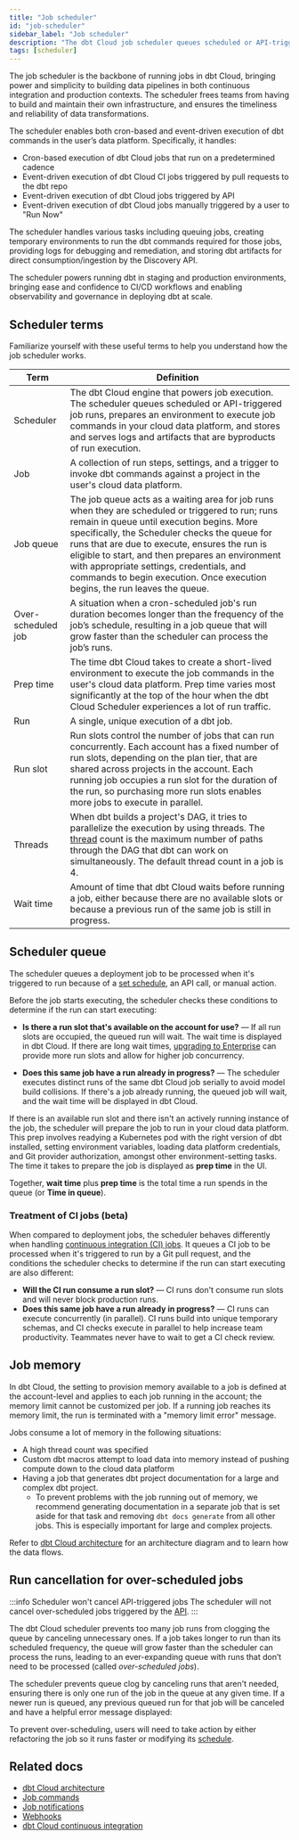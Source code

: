 ```yaml
---
title: "Job scheduler"
id: "job-scheduler"
sidebar_label: "Job scheduler"
description: "The dbt Cloud job scheduler queues scheduled or API-triggered runs, before preparing the job to enter cloud data platform. Build observability into transformation workflows with the in-app scheduling, logging, and alerting." 
tags: [scheduler]
---
```


The job scheduler is the backbone of running jobs in dbt Cloud, bringing power and simplicity to building data pipelines in both continuous integration and production contexts. The scheduler frees teams from having to build and maintain their own infrastructure, and ensures the timeliness and reliability of data transformations.

The scheduler enables both cron-based and event-driven execution of dbt commands in the user’s data platform. Specifically, it handles:

- Cron-based execution of dbt Cloud jobs that run on a predetermined cadence
- Event-driven execution of dbt Cloud CI jobs triggered by pull requests to the dbt repo
- Event-driven execution of dbt Cloud jobs triggered by API
- Event-driven execution of dbt Cloud jobs manually triggered by a user to "Run Now"

The scheduler handles various tasks including queuing jobs, creating temporary environments to run the dbt commands required for those jobs, providing logs for debugging and remediation, and storing dbt artifacts for direct consumption/ingestion by the Discovery API. 

The scheduler powers running dbt in staging and production environments, bringing ease and confidence to CI/CD workflows and enabling observability and governance in deploying dbt at scale. 

## Scheduler terms

Familiarize yourself with these useful terms to help you understand how the job scheduler works.

| Term | Definition |
| --- | --- |
| Scheduler | The dbt Cloud engine that powers job execution. The scheduler queues scheduled or API-triggered job runs, prepares an environment to execute job commands in your cloud data platform, and stores and serves logs and artifacts that are byproducts of run execution. |
| Job | A collection of run steps, settings, and a trigger to invoke dbt commands against a project in the user's cloud data platform. |
| Job queue | The job queue acts as a waiting area for job runs when they are scheduled or triggered to run; runs remain in queue until execution begins. More specifically, the Scheduler checks the queue for runs that are due to execute, ensures the run is eligible to start, and then prepares an environment with appropriate settings, credentials, and commands to begin execution. Once execution begins, the run leaves the queue. |
| Over-scheduled job | A situation when a cron-scheduled job's run duration becomes longer than the frequency of the job’s schedule, resulting in a job queue that will grow faster than the scheduler can process the job’s runs. |
| Prep time | The time dbt Cloud takes to create a short-lived environment to execute the job commands in the user's cloud data platform. Prep time varies most significantly at the top of the hour when the dbt Cloud Scheduler experiences a lot of run traffic. |
| Run | A single, unique execution of a dbt job. |
| Run slot | Run slots control the number of jobs that can run concurrently. Each account has a fixed number of run slots, depending on the plan tier, that are shared across projects in the account. Each running job occupies a run slot for the duration of the run, so purchasing more run slots enables more jobs to execute in parallel. |
| Threads | When dbt builds a project's DAG, it tries to parallelize the execution by using threads. The [thread](/docs/running-a-dbt-project/using-threads) count is the maximum number of paths through the DAG that dbt can work on simultaneously. The default thread count in a job is 4. |
| Wait time | Amount of time that dbt Cloud waits before running a job, either because there are no available slots or because a previous run of the same job is still in progress. |


## Scheduler queue

The scheduler queues a deployment job to be processed when it's triggered to run because of a [set schedule](#create-and-schedule-jobs), an API call, or manual action. 

Before the job starts executing, the scheduler checks these conditions to determine if the run can start executing:

- **Is there a run slot that's available on the account for use?** &mdash; If all run slots are occupied, the queued run will wait. The wait time is displayed in dbt Cloud. If there are long wait times, [upgrading to Enterprise](https://www.getdbt.com/contact/) can provide more run slots and allow for higher job concurrency.

- **Does this same job have a run already in progress?** &mdash; The scheduler executes distinct runs of the same dbt Cloud job serially to avoid model build collisions. If there's a job already running, the queued job will wait, and the wait time will be displayed in dbt Cloud.

If there is an available run slot and there isn't an actively running instance of the job, the scheduler will prepare the job to run in your cloud data platform. This prep involves readying a Kubernetes pod with the right version of dbt installed, setting environment variables, loading data platform credentials, and Git provider authorization, amongst other environment-setting tasks. The time it takes to prepare the job is displayed as **prep time** in the UI.

Together, **wait time** plus **prep time** is the total time a run spends in the queue (or **Time in queue**).

<Lightbox src="/img/docs/dbt-cloud/deployment/deploy-scheduler.jpg" width="85%" title="An overview of a dbt Cloud job run"/>

### Treatment of CI jobs (beta)
When compared to deployment jobs, the scheduler behaves differently when handling [continuous integration (CI) jobs](/docs/deploy/continuous-integration). It queues a CI job to be processed when it's triggered to run by a Git pull request, and the conditions the scheduler checks to determine if the run can start executing are also different: 

- **Will the CI run consume a run slot?** &mdash; CI runs don't consume run slots and will never block production runs.
- **Does this same job have a run already in progress?** &mdash; CI runs can execute concurrently (in parallel). CI runs build into unique temporary schemas, and CI checks execute in parallel to help increase team productivity. Teammates never have to wait to get a CI check review.

## Job memory

In dbt Cloud, the setting to provision memory available to a job is defined at the account-level and applies to each job running in the account; the memory limit cannot be customized per job. If a running job reaches its memory limit, the run is terminated with a "memory limit error" message.

Jobs consume a lot of memory in the following situations:
- A high thread count was specified
- Custom dbt macros attempt to load data into memory instead of pushing compute down to the cloud data platform
- Having a job that generates dbt project documentation for a large and complex dbt project. 
  * To prevent problems with the job running out of memory, we recommend generating documentation in a separate job that is set aside for that task and removing `dbt docs generate` from all other jobs. This is especially important for large and complex projects.

Refer to [dbt Cloud architecture](/docs/cloud/about-cloud/architecture) for an architecture diagram and to learn how the data flows.

## Run cancellation for over-scheduled jobs

:::info Scheduler won't cancel API-triggered jobs 
The scheduler will not cancel over-scheduled jobs triggered by the [API](/docs/dbt-cloud-apis/overview).
:::

The dbt Cloud scheduler prevents too many job runs from clogging the queue by canceling unnecessary ones. If a job takes longer to run than its scheduled frequency, the queue will grow faster than the scheduler can process the runs, leading to an ever-expanding queue with runs that don’t need to be processed (called _over-scheduled jobs_). 

The scheduler prevents queue clog by canceling runs that aren't needed, ensuring there is only one run of the job in the queue at any given time. If a newer run is queued, any previous queued run for that job will be canceled and have a helpful error message displayed:

<Lightbox src="/img/docs/dbt-cloud/deployment/run-error-message.jpg" width="85%" title="The cancelled runs display a helpful error message explaining why the run was cancelled and recommendations"/>

To prevent over-scheduling, users will need to take action by either refactoring the job so it runs faster or modifying its [schedule](/docs/deploy/job-triggers).

## Related docs
- [dbt Cloud architecture](/docs/cloud/about-cloud/architecture#about-dbt-cloud-architecture)
- [Job commands](/docs/deploy/job-commands)
- [Job notifications](/docs/deploy/job-notifications)
- [Webhooks](/docs/deploy/webhooks)
- [dbt Cloud continuous integration](/docs/deploy/continuous-integration)
